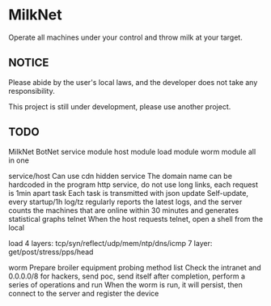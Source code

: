 # MilkNet

Operate all machines under your control and throw milk at your target.

## NOTICE

Please abide by the user's local laws, and the developer does not take any responsibility.

This project is still under development, please use another project.

## TODO

MilkNet BotNet
service module
host module
load module
worm module
all in one

service/host
Can use cdn hidden service
The domain name can be hardcoded in the program
http service, do not use long links, each request is 1min apart
task Each task is transmitted with json
update Self-update, every startup/1h
log/tz regularly reports the latest logs, and the server counts the machines that are online within 30 minutes and generates statistical graphs
telnet When the host requests telnet, open a shell from the local

load
4 layers: tcp/syn/reflect/udp/mem/ntp/dns/icmp
7 layer: get/post/stress/pps/head

worm
Prepare broiler equipment probing method list
Check the intranet and 0.0.0.0/8 for hackers, send poc, send itself after completion, perform a series of operations and run
When the worm is run, it will persist, then connect to the server and register the device
